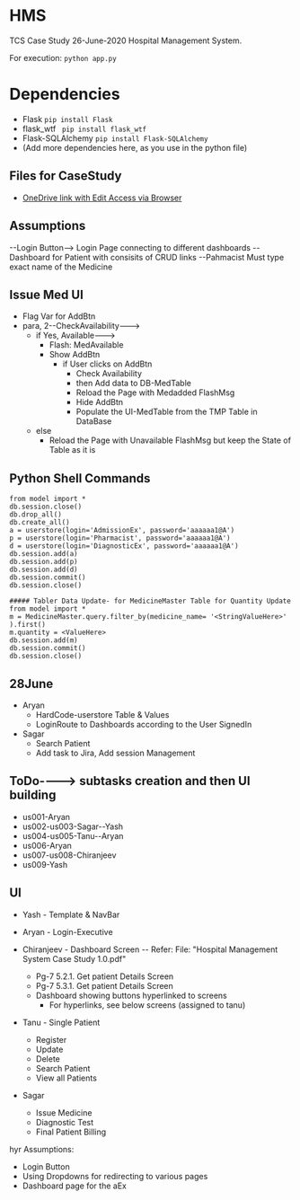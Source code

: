 # HMS
TCS Case Study 26-June-2020 Hospital Management System.

For execution: ```python app.py ```

# Dependencies
- Flask ```pip install Flask```
- flask_wtf ``` pip install flask_wtf```
- Flask-SQLAlchemy ``` pip install Flask-SQLAlchemy ```
- (Add more dependencies here, as you use in the python file)

## Files for CaseStudy
- [OneDrive link with Edit Access via Browser](https://1drv.ms/u/s!Aua-1wLXX7tLhYZlf6UWp9d8bbkLiQ?e=G6JF5S)

## Assumptions
--Login Button--> Login Page connecting to different dashboards
--Dashboard for Patient with consisits of CRUD links
--Pahmacist Must type exact name of the Medicine

## Issue Med UI
- Flag Var for AddBtn
- para, 2--CheckAvailability--->
	- if Yes, Available--->
		- Flash: MedAvailable
		- Show AddBtn
			- if User clicks on AddBtn
				- Check Availability
				- then Add data to DB-MedTable
				- Reload the Page with Medadded FlashMsg
				- Hide AddBtn
				- Populate the UI-MedTable from the TMP Table in DataBase
	- else
		- Reload the Page with Unavailable FlashMsg but keep the State of Table as it is

## Python Shell Commands
```
from model import *
db.session.close()
db.drop_all()
db.create_all()
a = userstore(login='AdmissionEx', password='aaaaaa1@A')
p = userstore(login='Pharmacist', password='aaaaaa1@A')
d = userstore(login='DiagnosticEx', password='aaaaaa1@A')
db.session.add(a)
db.session.add(p)
db.session.add(d)
db.session.commit()
db.session.close()

##### Tabler Data Update- for MedicineMaster Table for Quantity Update
from model import *
m = MedicineMaster.query.filter_by(medicine_name= '<StringValueHere>' ).first()
m.quantity = <ValueHere>
db.session.add(m)
db.session.commit()
db.session.close()
```

## 28June
- Aryan
	- HardCode-userstore Table & Values
	- LoginRoute to Dashboards according to the User SignedIn
- Sagar
	- Search Patient
	- Add task to Jira, Add session Management


## ToDo----> subtasks creation and then UI building
- us001-Aryan
- us002-us003-Sagar--Yash
- us004-us005-Tanu--Aryan
- us006-Aryan
- us007-us008-Chiranjeev
- us009-Yash

## UI
- Yash - Template & NavBar

- Aryan - Login-Executive

- Chiranjeev - Dashboard Screen -- Refer: File: "Hospital Management System Case Study 1.0.pdf"
	- Pg-7 5.2.1. Get patient Details Screen
	- Pg-7 5.3.1. Get patient Details Screen
	- Dashboard showing buttons hyperlinked to screens
		- For hyperlinks, see below screens (assigned to tanu)

- Tanu - Single Patient
	- Register
	- Update
	- Delete
	- Search Patient
	- View all Patients

- Sagar
  - Issue Medicine
  - Diagnostic Test
  - Final Patient Billing

hyr
Assumptions:
- Login Button
- Using Dropdowns for redirecting to various pages 
- Dashboard page for the aEx
